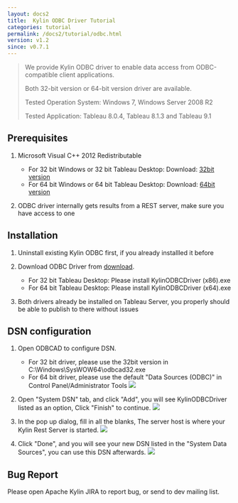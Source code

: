 ```yaml
---
layout: docs2
title:  Kylin ODBC Driver Tutorial
categories: tutorial
permalink: /docs2/tutorial/odbc.html
version: v1.2
since: v0.7.1
---
```


> We provide Kylin ODBC driver to enable data access from ODBC-compatible client applications.
> 
> Both 32-bit version or 64-bit version driver are available.
> 
> Tested Operation System: Windows 7, Windows Server 2008 R2
> 
> Tested Application: Tableau 8.0.4, Tableau 8.1.3 and Tableau 9.1

## Prerequisites
1. Microsoft Visual C++ 2012 Redistributable 
   * For 32 bit Windows or 32 bit Tableau Desktop: Download: [32bit version](http://download.microsoft.com/download/1/6/B/16B06F60-3B20-4FF2-B699-5E9B7962F9AE/VSU_4/vcredist_x86.exe) 
   * For 64 bit Windows or 64 bit Tableau Desktop: Download: [64bit version](http://download.microsoft.com/download/1/6/B/16B06F60-3B20-4FF2-B699-5E9B7962F9AE/VSU_4/vcredist_x64.exe)


2. ODBC driver internally gets results from a REST server, make sure you have access to one

## Installation
1. Uninstall existing Kylin ODBC first, if you already installled it before
2. Download ODBC Driver from [download](../../download/).
   * For 32 bit Tableau Desktop: Please install KylinODBCDriver (x86).exe
   * For 64 bit Tableau Desktop: Please install KylinODBCDriver (x64).exe

3. Both drivers already be installed on Tableau Server, you properly should be able to publish to there without issues

## DSN configuration
1. Open ODBCAD to configure DSN.
	* For 32 bit driver, please use the 32bit version in C:\Windows\SysWOW64\odbcad32.exe
	* For 64 bit driver, please use the default "Data Sources (ODBC)" in Control Panel/Administrator Tools
![]( /images/Kylin-ODBC-DSN/1.png)

2. Open "System DSN" tab, and click "Add", you will see KylinODBCDriver listed as an option, Click "Finish" to continue.
![]( /images/Kylin-ODBC-DSN/2.png)

3. In the pop up dialog, fill in all the blanks, The server host is where your Kylin Rest Server is started.
![]( /images/Kylin-ODBC-DSN/3.png)

4. Click "Done", and you will see your new DSN listed in the "System Data Sources", you can use this DSN afterwards.
![]( /images/Kylin-ODBC-DSN/4.png)

## Bug Report
Please open Apache Kylin JIRA to report bug, or send to dev mailing list.
